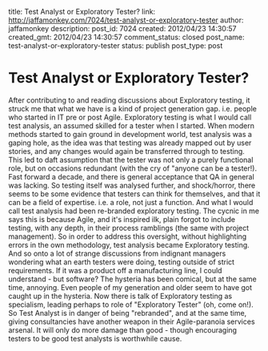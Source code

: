 title: Test Analyst or Exploratory Tester?
link: http://jaffamonkey.com/7024/test-analyst-or-exploratory-tester
author: jaffamonkey
description: 
post_id: 7024
created: 2012/04/23 14:30:57
created_gmt: 2012/04/23 14:30:57
comment_status: closed
post_name: test-analyst-or-exploratory-tester
status: publish
post_type: post

# Test Analyst or Exploratory Tester?

After contributing to and reading discussions about Exploratory testing, it struck me that what we have is a kind of project generation gap. i.e. people who started in IT pre or post Agile. Exploratory testing is what I would call test analysis, an assumed skilled for a tester when I started. When modern methods started to gain ground in development world, test analysis was a gaping hole, as the idea was that testing was already mapped out by user stories, and any changes would again be transferred through to testing. This led to daft assumption that the tester was not only a purely functional role, but on occasions redundant (with the cry of "anyone can be a tester!). Fast forward a decade, and there is general acceptance that QA in general was lacking. So testing itself was analysed further, and shock/horror, there seems to be some evidence that testers can think for themselves, and that it can be a field of expertise. i.e. a role, not just a function. And what I would call test analysis had been re-branded exploratory testing. The cycnic in me says this is because Agile, and it's inspired ilk, plain forgot to include testing, with any depth, in their process ramblings (the same with project management). So in order to address this oversight, without highlighting errors in the own methodology, test analysis became Exploratory testing. And so onto a lot of strange discussions from indignant managers wondering what an earth testers were doing, testing outside of strict requirements. If it was a product off a manufacturing line, I could understand - but software? The hysteria has been comical, but at the same time, annoying. Even people of my generation and older seem to have got caught up in the hysteria. Now there is talk of Exploratory testing as specialism, leading perhaps to role of "Exploratory Tester" (oh, come on!). So Test Analyst is in danger of being "rebranded", and at the same time, giving consultancies have another weapon in their Agile-paranoia services arsenal. It will only do more damage than good - though encouraging testers to be good test analysts is worthwhile cause.